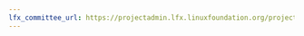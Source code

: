 ```yaml
---
lfx_committee_url: https://projectadmin.lfx.linuxfoundation.org/project/a0941000002wBymAAE/collaboration/committees/1c29a7fe-0ff4-4728-a21d-561c6b1c7676
---
```

